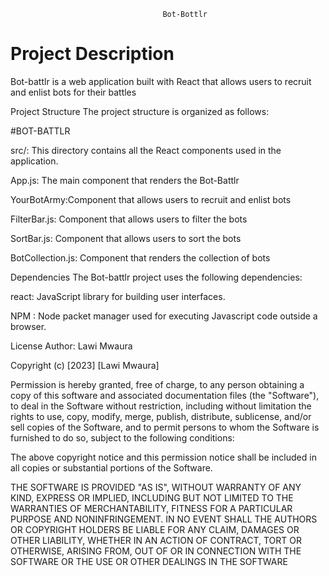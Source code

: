                                       Bot-Bottlr
# Project Description
Bot-battlr is a web application built with React that allows users to recruit and enlist bots for their battles

Project Structure
The project structure is organized as follows:

#BOT-BATTLR

src/: This directory contains all the React components used in the application.

App.js: The main component that renders the Bot-Battlr

YourBotArmy:Component that allows users to recruit and enlist bots

FilterBar.js: Component that allows users to filter the bots

SortBar.js: Component that allows users to sort the bots

BotCollection.js: Component that renders the collection of bots


Dependencies
The Bot-battlr project uses the following dependencies:

react: JavaScript library for building user interfaces.

NPM : Node packet manager used for executing Javascript code outside a browser.



License
Author: Lawi Mwaura

Copyright (c) [2023] [Lawi Mwaura]

Permission is hereby granted, free of charge, to any person obtaining a copy of this software and associated documentation files (the "Software"), to deal in the Software without restriction, including without limitation the rights to use, copy, modify, merge, publish, distribute, sublicense, and/or sell copies of the Software, and to permit persons to whom the Software is furnished to do so, subject to the following conditions:

The above copyright notice and this permission notice shall be included in all copies or substantial portions of the Software.

THE SOFTWARE IS PROVIDED "AS IS", WITHOUT WARRANTY OF ANY KIND, EXPRESS OR IMPLIED, INCLUDING BUT NOT LIMITED TO THE WARRANTIES OF MERCHANTABILITY, FITNESS FOR A PARTICULAR PURPOSE AND NONINFRINGEMENT. IN NO EVENT SHALL THE AUTHORS OR COPYRIGHT HOLDERS BE LIABLE FOR ANY CLAIM, DAMAGES OR OTHER LIABILITY, WHETHER IN AN ACTION OF CONTRACT, TORT OR OTHERWISE, ARISING FROM, OUT OF OR IN CONNECTION WITH THE SOFTWARE OR THE USE OR OTHER DEALINGS IN THE SOFTWARE
